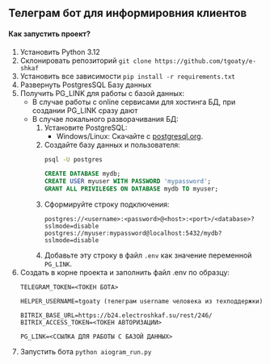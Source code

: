 ## Телеграм бот для информировния клиентов

#### Как запустить проект?

1. Установить Python 3.12
2. Склонировать репозиторий ```git clone https://github.com/tgoaty/e-shkaf```
3. Установить все зависимости ```pip install -r requirements.txt```
4. Развернуть PostgresSQL Базу данных
5. Получить PG_LINK для работы с базой данных:
   - В случае работы с online сервисами для хостинга БД, при создании PG_LINK сразу дают
   - В случае локального разворачивания БД:
     1. Установите PostgreSQL:  
        - Windows/Linux: Скачайте с [postgresql.org](https://www.postgresql.org/download/).  
     2. Создайте базу данных и пользователя:  
        ```bash
        psql -U postgres
        ```
        ```sql
        CREATE DATABASE mydb;
        CREATE USER myuser WITH PASSWORD 'mypassword';
        GRANT ALL PRIVILEGES ON DATABASE mydb TO myuser;
        ```
     3. Сформируйте строку подключения:  
        ```
        postgres://<username>:<password>@<host>:<port>/<database>?sslmode=disable
        postgres://myuser:mypassword@localhost:5432/mydb?sslmode=disable
        ```
     4. Добавьте эту строку в файл `.env` как значение переменной `PG_LINK`.  
7. Создать в корне проекта и заполнить файл .env по образцу:
    ```
    TELEGRAM_TOKEN=<ТОКЕН БОТА>
   
    HELPER_USERNAME=tgoaty (телеграм username человека из техподдержки)

    BITRIX_BASE_URL=https://b24.electroshkaf.su/rest/246/
    BITRIX_ACCESS_TOKEN=<ТОКЕН АВТОРИЗАЦИИ>

    PG_LINK=<ССЫЛКА ДЛЯ РАБОТЫ С БАЗОЙ ДАННЫХ>
   ```
8. Запустить бота ```python aiogram_run.py```

